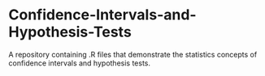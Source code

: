 # Confidence-Intervals-and-Hypothesis-Tests
A repository containing .R files that demonstrate the statistics concepts of confidence intervals and hypothesis tests.
